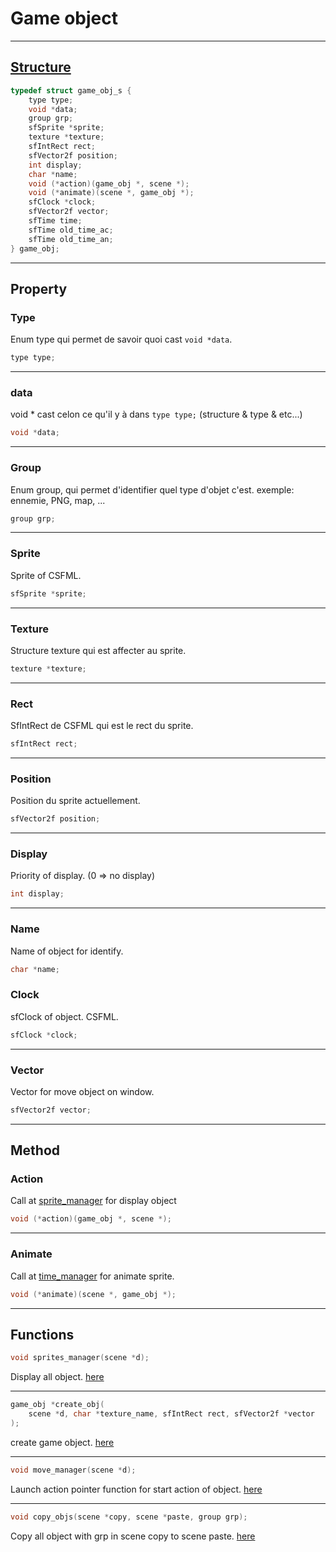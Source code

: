 # Game object
***
## [Structure](../include/struct.h)
```c
typedef struct game_obj_s {
    type type;
    void *data;
    group grp;
    sfSprite *sprite;
    texture *texture;
    sfIntRect rect;
    sfVector2f position;
    int display;
    char *name;
    void (*action)(game_obj *, scene *);
    void (*animate)(scene *, game_obj *);
    sfClock *clock;
    sfVector2f vector;
    sfTime time;
    sfTime old_time_ac;
    sfTime old_time_an;
} game_obj;
```
***
## Property
### Type
Enum type qui permet de savoir quoi cast `void *data`.
```c
type type;
```
***
### data
void * cast celon ce qu'il y à dans `type type;` (structure & type & etc...)
```c
void *data;
```
***
### Group
Enum group, qui permet d'identifier quel type d'objet c'est. exemple: ennemie, PNG, map, ...
```c
group grp;
```
***
### Sprite
Sprite of CSFML.
```c
sfSprite *sprite;
```
***
### Texture
Structure texture qui est affecter au sprite.
```c
texture *texture;
```
***
### Rect
SfIntRect de CSFML qui est le rect du sprite.
```c
sfIntRect rect;
```
***
### Position
Position du sprite actuellement.
```c
sfVector2f position;
```
***
### Display
Priority of display. (0 => no display)
```c
int display;
```
***
### Name
Name of object for identify.
```c
char *name;
```
### Clock
sfClock of object. CSFML.
```c
sfClock *clock;
```
***
### Vector
Vector for move object on window.
```c
sfVector2f vector;
```
***
## Method
### Action
Call at [sprite_manager](../manager/sprites_manager.c) for display object
```c
void (*action)(game_obj *, scene *);
```
***
### Animate
Call at [time_manager](../manager/time_manager.c) for animate sprite. 
```c
void (*animate)(scene *, game_obj *);
```
***
## Functions
```c
void sprites_manager(scene *d);
```
Display all object. [here](../manager/sprites_manager.c)
***
```c
game_obj *create_obj(
    scene *d, char *texture_name, sfIntRect rect, sfVector2f *vector
);
```
create game object. [here](../utils/game_obj.c)
***
```c
void move_manager(scene *d);
```
Launch action pointer function for start action of object. [here](../manager/move_manager.c)
***
```c
void copy_objs(scene *copy, scene *paste, group grp);
```
Copy all object with grp in scene copy to scene paste. [here](../utils/game_obj.c)
